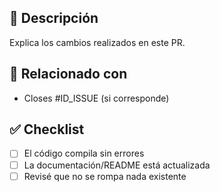 ## 📌 Descripción
Explica los cambios realizados en este PR.

## 🔗 Relacionado con
- Closes #ID_ISSUE (si corresponde)

## ✅ Checklist
- [ ] El código compila sin errores
- [ ] La documentación/README está actualizada
- [ ] Revisé que no se rompa nada existente
